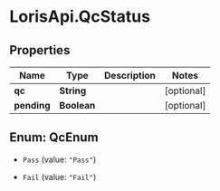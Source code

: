 # LorisApi.QcStatus

## Properties
Name | Type | Description | Notes
------------ | ------------- | ------------- | -------------
**qc** | **String** |  | [optional] 
**pending** | **Boolean** |  | [optional] 


<a name="QcEnum"></a>
## Enum: QcEnum


* `Pass` (value: `"Pass"`)

* `Fail` (value: `"Fail"`)




